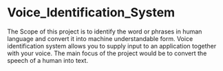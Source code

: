 # Voice_Identification_System
The Scope of this project is to identify the word or phrases in human language and convert it 
into machine understandable form. Voice identification system allows you to supply input to 
an application together with your voice. The main focus of the project would be to convert 
the speech of a human into text.
